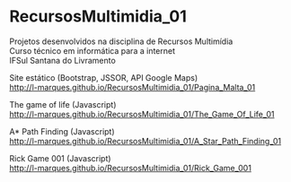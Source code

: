 # RecursosMultimidia_01
Projetos desenvolvidos na disciplina de Recursos Multimídia  
Curso técnico em informática para a internet  
IFSul Santana do Livramento  

Site estático (Bootstrap, JSSOR, API Google Maps)  
http://l-marques.github.io/RecursosMultimidia_01/Pagina_Malta_01

The game of life (Javascript)  
http://l-marques.github.io/RecursosMultimidia_01/The_Game_Of_Life_01

A* Path Finding (Javascript)  
http://l-marques.github.io/RecursosMultimidia_01/A_Star_Path_Finding_01

Rick Game 001 (Javascript)  
http://l-marques.github.io/RecursosMultimidia_01/Rick_Game_001
